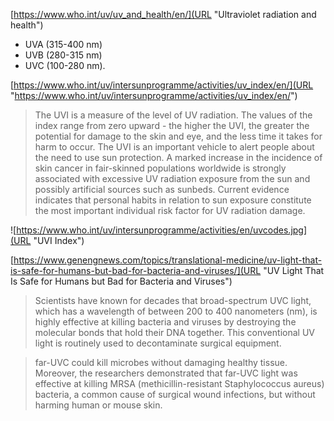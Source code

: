 [https://www.who.int/uv/uv_and_health/en/](URL "Ultraviolet radiation and health")

* UVA (315-400 nm)
* UVB (280-315 nm)
* UVC (100-280 nm).

[https://www.who.int/uv/intersunprogramme/activities/uv_index/en/](URL "https://www.who.int/uv/intersunprogramme/activities/uv_index/en/")

> The UVI is a measure of the level of UV radiation.
The values of the index range from zero upward - the higher the UVI, the greater the potential for damage to the skin and eye, and the less time it takes for harm to occur.
The UVI is an important vehicle to alert people about the need to use sun protection.
A marked increase in the incidence of skin cancer in fair-skinned populations worldwide is strongly associated with excessive UV radiation exposure from the sun and possibly artificial sources such as sunbeds. Current evidence indicates that personal habits in relation to sun exposure constitute the most important individual risk factor for UV radiation damage.

![https://www.who.int/uv/intersunprogramme/activities/en/uvcodes.jpg](URL "UVI Index")

[https://www.genengnews.com/topics/translational-medicine/uv-light-that-is-safe-for-humans-but-bad-for-bacteria-and-viruses/](URL "UV Light That Is Safe for Humans but Bad for Bacteria and Viruses")

> Scientists have known for decades that broad-spectrum UVC light, which has a wavelength of between 200 to 400 nanometers (nm), is highly effective at killing bacteria and viruses by destroying the molecular bonds that hold their DNA together. This conventional UV light is routinely used to decontaminate surgical equipment.

> far-UVC could kill microbes without damaging healthy tissue. Moreover, the researchers demonstrated that far-UVC light was effective at killing MRSA (methicillin-resistant Staphylococcus aureus) bacteria, a common cause of surgical wound infections, but without harming human or mouse skin.
